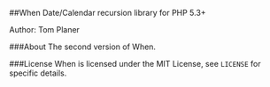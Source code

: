 ##When
Date/Calendar recursion library for PHP 5.3+

Author: Tom Planer

###About
The second version of When.

###License
When is licensed under the MIT License, see `LICENSE` for specific details.
